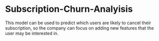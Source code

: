 # Subscription-Churn-Analyisis
This model can be used to predict which users are likely to cancel their subscription, so the company can focus on adding new features that the user may be interested in. 
